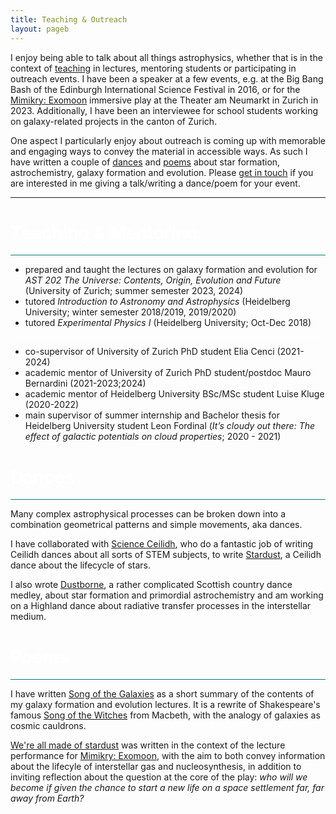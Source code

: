 ```yaml
---
title: Teaching & Outreach
layout: pageb
---
```

I enjoy being able to talk about all things astrophysics, whether that is in the context of [teaching](#teaching) in lectures, mentoring students or participating in outreach events. I have been a speaker at a few events, e.g. at the Big Bang Bash of the Edinburgh International Science Festival in 2016, or for the [Mimikry: Exomoon](https://seads.network/project/exomoon) immersive play at the Theater am Neumarkt in Zurich in 2023. Additionally, I have been an interviewee for school students working on galaxy-related projects in the canton of Zurich. 

One aspect I particularly enjoy about outreach is coming up with memorable and engaging ways to convey the material in accessible ways. As such I have written a couple of [dances](#dances) and [poems](#poems) about star formation, astrochemistry, galaxy formation and evolution. Please [get in touch](/#contact) if you are interested in me giving a talk/writing a dance/poem for your event. 

<hr>

<h1 style="color:white;" id="teaching"> Teaching & Mentoring </h1>

<hr class="tenp-width" style="background-color:#008080;">

<ul style="text-align: left;">
<li> prepared and taught the lectures on galaxy formation and evolution for <i>AST 202 The Universe: Contents, Origin, Evolution and Future</i> (University of Zurich; summer semester 2023, 2024) </li>
<li> tutored <i>Introduction to Astronomy and Astrophysics</i> (Heidelberg University; winter semester 2018/2019, 2019/2020)</li> 
<li> tutored <i>Experimental Physics I</i> (Heidelberg University; Oct-Dec 2018)</li> 
</ul>

<hr class="tenp-width" style="background-color:#fff;">

<ul style="text-align: left;">
<li> co-supervisor of University of Zurich PhD student Elia Cenci (2021-2024) </li>
<li> academic mentor of University of Zurich PhD student/postdoc Mauro Bernardini (2021-2023;2024) </li>
<li> academic mentor of Heidelberg University BSc/MSc student Luise Kluge (2020-2022)</li> 
<li> main supervisor of summer internship and Bachelor thesis for Heidelberg University student Leon Fordinal (<i>It’s cloudy out there: The effect of galactic potentials on cloud properties</i>; 2020 - 2021) </li> 
</ul>


<!-- # <span style="color:white"> Dances </span> # -->
<h1 style="color:white;" id="dances"> Dances </h1>

<hr class="tenp-width" style="background-color:#008080;">

Many complex astrophysical processes can be broken down into a combination geometrical patterns and simple movements, aka dances. 

I have collaborated with [Science Ceilidh](https://www.scienceceilidh.com), who do a fantastic job of writing Ceilidh dances about all sorts of STEM subjects, to write [Stardust](/blog/stardust), a Ceilidh dance about the lifecycle of stars. 

I also wrote [Dustborne](/blog/dustborne), a rather complicated Scottish country dance medley, about star formation and primordial astrochemistry and am working on a Highland dance about radiative transfer processes in the interstellar medium.





<h1 style="color:white;" id="poems"> Poems </h1>

<hr class="tenp-width" style="background-color:#008080;">

I have written [Song of the Galaxies](/blog/song-of-the-galaxies) as a short summary of the contents of my galaxy formation and evolution lectures. It is a rewrite of Shakespeare's famous [Song of the Witches](https://www.poetryfoundation.org/poems/43189/song-of-the-witches-double-double-toil-and-trouble) from Macbeth, with the analogy of galaxies as cosmic cauldrons.

[We're all made of stardust](/blog/were-all-made-of-stardust) was written in the context of the lecture performance for [Mimikry: Exomoon](https://seads.network/project/exomoon), with the aim to both convey information about the lifecyle of interstellar gas and nucleosynthesis, in addition to inviting reflection about the question at the core of the play: _who will we become if given the chance to start a new life on a space settlement far, far away from Earth?_ 
